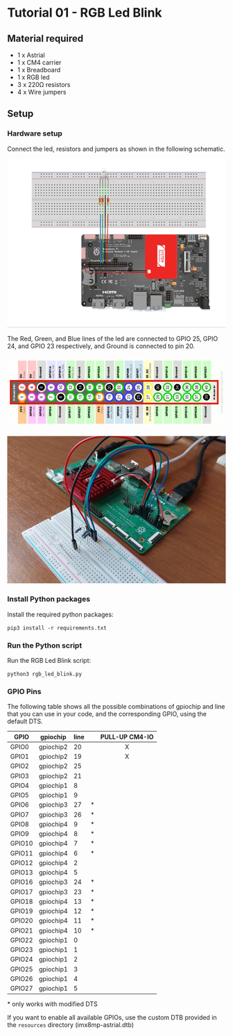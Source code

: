 # Tutorial 01 - RGB Led Blink
## Material required
* 1 x Astrial
* 1 x CM4 carrier
* 1 x Breadboard
* 1 x RGB led
* 3 x 220Ω resistors
* 4 x Wire jumpers

## Setup
### Hardware setup
Connect the led, resistors and jumpers as shown in the following schematic.

![Schematic](images/schematic.png)

The Red, Green, and Blue lines of the led are connected to GPIO 25, GPIO 24, and GPIO 23 respectively, and Ground is connected to pin 20.

![GPIO Diagram](images/GPIO.png)

![Photo](images/photo.jpg)

### Install Python packages
Install the required python packages:
```
pip3 install -r requirements.txt
```

### Run the Python script
Run the RGB Led Blink script:
```
python3 rgb_led_blink.py
```

### GPIO Pins
The following table shows all the possible combinations of gpiochip and line that you can use in your code, and the corresponding GPIO, using the default DTS. 

|  GPIO  | gpiochip  | line |   | PULL-UP CM4-IO |
|--------|-----------|------|---|:--------------:|
| GPIO0  | gpiochip2 |   20 |   |        X       |
| GPIO1  | gpiochip2 |   19 |   |        X       |
| GPIO2  | gpiochip2 |   25 |   |                |
| GPIO3  | gpiochip2 |   21 |   |                |
| GPIO4  | gpiochip1 |    8 |   |                |
| GPIO5  | gpiochip1 |    9 |   |                |
| GPIO6  | gpiochip3 |   27 | * |                |
| GPIO7  | gpiochip3 |   26 | * |                |
| GPIO8  | gpiochip4 |    9 | * |                |
| GPIO9  | gpiochip4 |    8 | * |                |
| GPIO10 | gpiochip4 |    7 | * |                |
| GPIO11 | gpiochip4 |    6 | * |                |
| GPIO12 | gpiochip4 |    2 |   |                |
| GPIO13 | gpiochip4 |    5 |   |                |
| GPIO16 | gpiochip3 |   24 | * |                |
| GPIO17 | gpiochip3 |   23 | * |                |
| GPIO18 | gpiochip4 |   13 | * |                |
| GPIO19 | gpiochip4 |   12 | * |                |
| GPIO20 | gpiochip4 |   11 | * |                |
| GPIO21 | gpiochip4 |   10 | * |                |
| GPIO22 | gpiochip1 |    0 |   |                |
| GPIO23 | gpiochip1 |    1 |   |                |
| GPIO24 | gpiochip1 |    2 |   |                |
| GPIO25 | gpiochip1 |    3 |   |                |
| GPIO26 | gpiochip1 |    4 |   |                |
| GPIO27 | gpiochip1 |    5 |   |                |


\* only works with modified DTS

If you want to enable all available GPIOs, use the custom DTB provided in the `resources` directory (imx8mp-astrial.dtb)
